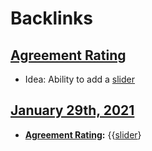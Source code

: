 
# Backlinks
## [Agreement Rating](<Agreement Rating.md>)
- Idea: Ability to add a [slider](<slider.md>)

## [January 29th, 2021](<January 29th, 2021.md>)
- **[Agreement Rating](<Agreement Rating.md>):** {{[slider](<slider.md>)}


